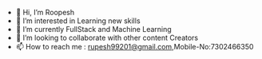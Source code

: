 - 👋 Hi, I’m Roopesh
- 👀 I’m interested in Learning new skills
- 🌱 I’m currently FullStack and Machine Learning
- 💞️ I’m looking to collaborate with other content Creators
- 📫 How to reach me : rupesh99201@gmail.com,Mobile-No:7302466350

<!---
Rupesh99201/Rupesh99201 is a ✨ special ✨ repository because its `README.md` (this file) appears on your GitHub profile.
You can click the Preview link to take a look at your changes.
--->
